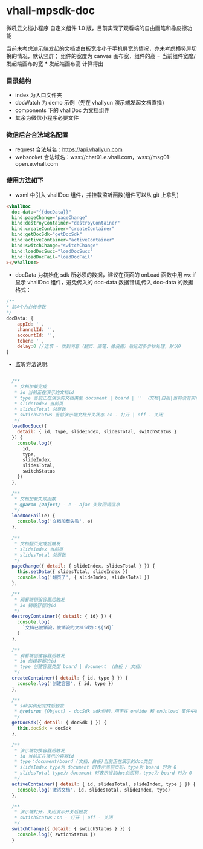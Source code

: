 # vhall-mpsdk-doc

微吼云文档小程序 自定义组件 1.0 版，目前实现了观看端的自由画笔和橡皮擦功能

当前未考虑演示端发起的文档或白板宽度小于手机屏宽的情况，亦未考虑横竖屏切换的情况，默认竖屏；
组件的宽度为 canvas 画布宽，组件的高 = 当前组件宽度/发起端画布的宽 \* 发起端画布高 计算得出

### 目录结构

- index 为入口文件夹
- docWatch 为 demo 示例（先在 vhallyun 演示端发起文档直播）
- components 下的 vhallDoc 为文档组件
- 其余为微信小程序必要文件

### 微信后台合法域名配置

- request 合法域名：https://api.vhallyun.com
- webscoket 合法域名：wss://chat01.e.vhall.com，wss://msg01-open.e.vhall.com

### 使用方法如下

- wxml 中引入 vhallDoc 组件，并挂载监听函数(组件可以从 git 上拿到)

```html
<vhallDoc
  doc-data="{{docData}}"
  bind:pageChange="pageChange"
  bind:destroyContainer="destroyContainer"
  bind:createContainer="createContainer"
  bind:getDocSdk="getDocSdk"
  bind:activeContainer="activeContainer"
  bind:switchChange="switchChange"
  bind:loadDocSucc="loadDocSucc"
  bind:loadDocFail="loadDocFail"
></vhallDoc>
```

- docData 为初始化 sdk 所必须的数据，建议在页面的 onLoad 函数中用 wx:if 显示 vhallDoc 组件，避免传入的 doc-data 数据错误,传入 doc-data 的数据格式：

```javascript
/**
* 前4个为必传参数
*/
docData: {
	appId: '',
	channelId: '',
	accountId: '',
	token: '',
    delay:0 //选填 - 收到消息（翻页、画笔、橡皮擦）后延迟多少秒处理，默认0
}
```

- 监听方法说明:

```javascript

  /**
   * 文档加载完成
   * id 当前正在演示的文档id
   * type 当前正在演示的文档类型 document | board | '' （文档|白板|当前没有实例）
   * slideIndex 当前页
   * slidesTotal 总页数
   * swtichStatus 当前演示端文档开关状态 on - 打开 | off - 关闭
   */
  loadDocSucc({
    detail: { id, type, slideIndex, slidesTotal, switchStatus }
  }) {
    console.log({
      id,
      type,
      slideIndex,
      slidesTotal,
      switchStatus
    })
  },

  /**
   * 文档加载失败函数
   * @param {Object} - e - ajax 失败回调信息
   */
  loadDocFail(e) {
    console.log('文档加载失败', e)
  },

  /**
   * 文档翻页完成后触发
   * slideIndex 当前页
   * slidesTotal 总页数
   */
  pageChange({ detail: { slideIndex, slidesTotal } }) {
    this.setData({ slidesTotal, slideIndex })
    console.log('翻页了', { slideIndex, slidesTotal })
  },

  /**
   * 观看端销毁容器后触发
   * id 销毁容器的id
   */
  destroyContainer({ detail: { id} }) {
    console.log(
      `文档已被销毁，被销毁的文档id为：${id}`
    )
  },

  /**
   * 观看端创建容器后触发
   * id 创建容器的id
   * type 创建容器类型 board | document （白板 / 文档）
   */
  createContainer({ detail: { id, type } }) {
    console.log('创建容器', { id, type })
  },

  /**
   * sdk实例化完成后触发
   * @returns {Object} - docSdk sdk句柄，用于在 onHide 和 onUnload 事件中断开socket链接
   */
  getDocSdk({ detail: { docSdk } }) {
    this.docSdk = docSdk
  },

  /**
   * 演示端切换容器后触发
   * id 当前正在演示的容器id
   * type：document/board (文档、白板)当前正在演示的doc类型
   * slideIndex type为 document 时表示当前页码，type为 board 时为 0
   * slidesTotal type为 document 时表示当前doc总页码，type为 board 时为 0
   */
  activeContainer({ detail: { id, slidesTotal, slideIndex, type } }) {
    console.log('激活文档', id, slidesTotal, slideIndex, type)
  },

  /**
   * 演示端打开，关闭演示开关后触发
   * swtichStatus：on - 打开 | off - 关闭
   */
  switchChange({ detail: { swtichStatus } }) {
    console.log({ swtichStatus })
  }
```
